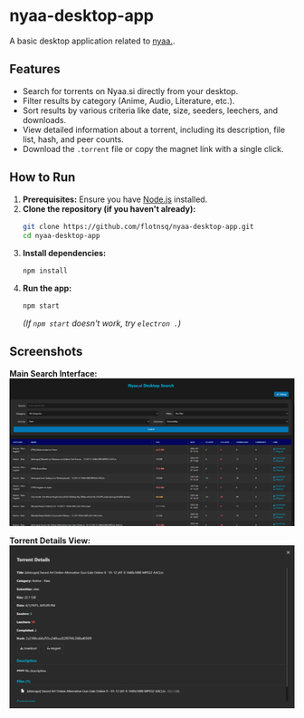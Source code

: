 # nyaa-desktop-app

A basic desktop application related to [nyaa.](https://nyaa.si/).

## Features

*   Search for torrents on Nyaa.si directly from your desktop.
*   Filter results by category (Anime, Audio, Literature, etc.).
*   Sort results by various criteria like date, size, seeders, leechers, and downloads.
*   View detailed information about a torrent, including its description, file list, hash, and peer counts.
*   Download the `.torrent` file or copy the magnet link with a single click.

## How to Run

1.  **Prerequisites:** Ensure you have [Node.js](https://nodejs.org/) installed.
2.  **Clone the repository (if you haven't already):**
    ```bash
    git clone https://github.com/flotnsq/nyaa-desktop-app.git
    cd nyaa-desktop-app
    ```
3.  **Install dependencies:**
    ```bash
    npm install
    ```
4.  **Run the app:**
    ```bash
    npm start
    ```
    *(If `npm start` doesn't work, try `electron .`)*

## Screenshots

**Main Search Interface:**
![Main Search](assets/main-search.png)

**Torrent Details View:**
![Torrent Details](assets/torrent-details.png) 
